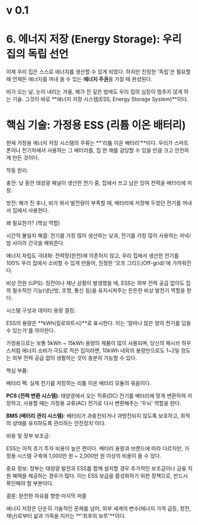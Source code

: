 # v 0.1

# 6. 에너지 저장 (Energy Storage): 우리 집의 독립 선언
이제 우리 집은 스스로 에너지를 생산할 수 있게 되었다.
하지만 진정한 '독립'은 필요할 때 언제든 에너지를 꺼내 쓸 수 있는 **에너지 주권**을 가질 때 완성된다.

비가 오는 날, 눈이 내리는 겨울, 해가 진 깊은 밤에도 우리 집의 심장이 멈추지 않게 하는 기술. 그것이 바로 **에너지 저장 시스템(ESS, Energy Storage System)**이다.

# 핵심 기술: 가정용 ESS (리튬 이온 배터리)
현재 가정용 에너지 저장 시스템의 주류는 **'리튬 이온 배터리'**이다. 우리가 스마트폰이나 전기차에서 사용하는 그 배터리를, 집 한 채를 감당할 수 있을 만큼 크고 안전하게 만든 것이다.

작동 원리:

충전: 낮 동안 태양광 패널이 생산한 전기 중, 집에서 쓰고 남은 잉여 전력을 배터리에 저장.

방전: 해가 진 후나, 비가 와서 발전량이 부족할 때, 배터리에 저장해 두었던 전기를 꺼내서 집에서 사용한다.

왜 필요한가? (핵심 역할)

시간적 불일치 해결: 전기를 가장 많이 생산하는 낮과, 전기를 가장 많이 사용하는 저녁/밤 사이의 간극을 메워준다.

에너지 자립도 극대화: 전력망(한전)에 의존하지 않고, 우리 집에서 생산한 전기를 100% 우리 집에서 소비할 수 있게 만들어, 진정한 '오프 그리드(Off-grid)'에 가까워진다.

비상 전원 (UPS): 정전이나 재난 상황이 발생했을 때, ESS는 외부 전력 공급 없이도 집의 필수적인 기능(냉난방, 조명, 통신 등)을 유지시켜주는 든든한 비상 발전기 역할을 한다.

시스템 구성과 데이터
용량 결정:

ESS의 용량은 **kWh(킬로와트시)**로 표시한다. 이는 '얼마나 많은 양의 전기를 담을 수 있는가'를 의미한다.

가정용으로는 보통 5kWh ~ 15kWh 용량의 제품이 많이 사용되며, 당신의 패시브 하우스처럼 에너지 소비가 극도로 적은 집이라면, 10kWh 내외의 용량만으로도 1~2일 정도는 외부 전력 공급 없이 생활하는 것이 충분히 가능할 수 있다.

핵심 부품:

배터리 팩: 실제 전기를 저장하는 리튬 이온 배터리 모듈의 묶음이다.

**PCS (전력 변환 시스템)**: 태양광에서 오는 직류(DC) 전기를 배터리에 맞게 변환하여 저장하고, 사용할 때는 가정용 교류(AC) 전기로 다시 변환해주는 '두뇌' 역할을 한다.

**BMS (배터리 관리 시스템)**: 배터리가 과충전되거나 과방전되지 않도록 보호하고, 최적의 상태를 유지하도록 관리하는  안전장치'이다.

비용 및 정부 보조금:

ESS는 아직 초기 투자 비용이 높은 편이다. 배터리 용량과 브랜드에 따라 다르지만, 가정용 시스템 구축에 1,000만 원 ~ 2,000만 원 이상의 비용이 들 수 있다.

중요 정보: 정부는 태양광 발전과 ESS를 함께 설치할 경우 추가적인 보조금이나 금융 지원 혜택을 제공하는 경우가 많다. 이는 ESS 보급을 활성화하기 위한 정책으로, 반드시 확인해야 할 부분이다.

결론: 완전한 자유를 향한 마지막 퍼즐

에너지 저장은 단순히 기술적인 문제를 넘어, 외부 세계의 변수(에너지 가격 급등, 정전, 재난)로부터 삶과 가족을 지키는 **'최후의 보루'**이다.